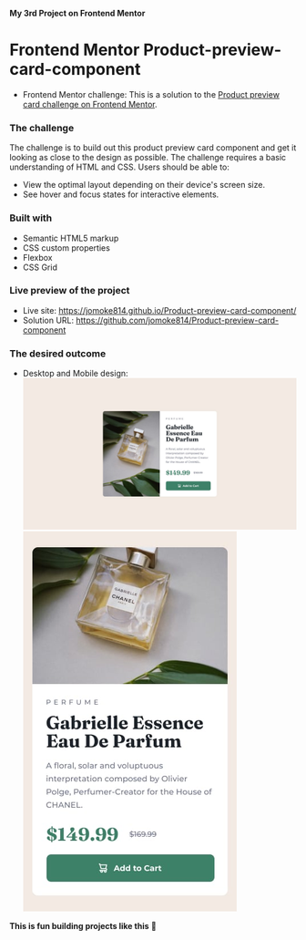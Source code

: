 **My 3rd Project on Frontend Mentor**
# Frontend Mentor Product-preview-card-component
- Frontend Mentor challenge: This is a solution to the [Product preview card challenge on Frontend Mentor](https://www.frontendmentor.io/challenges/product-preview-card-component-GO7UmttRfa).

### The challenge
The challenge is to build out this product preview card component and get it looking as close to the design as possible. The challenge requires a basic understanding of HTML and CSS.
Users should be able to:
- View the optimal layout depending on their device's screen size.
- See hover and focus states for interactive elements.

### Built with
- Semantic HTML5 markup
- CSS custom properties
- Flexbox
- CSS Grid
### Live preview of the project
- Live site: https://jomoke814.github.io/Product-preview-card-component/
- Solution URL: https://github.com/jomoke814/Product-preview-card-component

### The desired outcome
- Desktop and Mobile design:
![desired outcome](./images/desktop-design.jpg)
![desired outcome](./images/mobile-design.jpg)

**This is fun building projects like this** 🚀